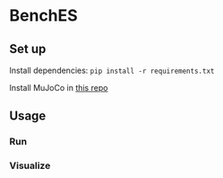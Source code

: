 # BenchES

## Set up

Install dependencies:
`pip install -r requirements.txt`

Install MuJoCo in [this repo](https://github.com/openai/mujoco-py)

## Usage

### Run

### Visualize
